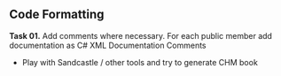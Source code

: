 ## Code Formatting

**Task 01.** Add comments where necessary. For each public member add documentation as C# XML Documentation Comments
  * Play with Sandcastle / other tools and try to generate CHM book
